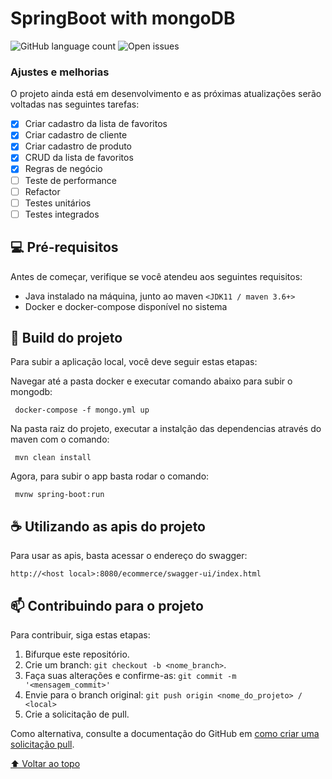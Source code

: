 # SpringBoot with mongoDB

![GitHub language count](https://img.shields.io/github/languages/count/dugabriel/mongodbwithspring?style=for-the-badge)
![Open issues](https://img.shields.io/bitbucket/issues/dugabriel/mongodbwithspring?style=for-the-badg)

### Ajustes e melhorias

O projeto ainda está em desenvolvimento e as próximas atualizações serão voltadas nas seguintes tarefas:

- [x] Criar cadastro da lista de favoritos
- [x] Criar cadastro de cliente
- [x] Criar cadastro de produto
- [x] CRUD da lista de favoritos
- [x] Regras de negócio
- [ ] Teste de performance
- [ ] Refactor
- [ ] Testes unitários
- [ ] Testes integrados

## 💻 Pré-requisitos

Antes de começar, verifique se você atendeu aos seguintes requisitos:

* Java instalado na máquina, junto ao maven `<JDK11 / maven 3.6+>`
* Docker e docker-compose disponível no sistema

## 🚀 Build do projeto

Para subir a aplicação local, você deve seguir estas etapas:

Navegar até a pasta docker e executar comando abaixo para subir o mongodb:
```
 docker-compose -f mongo.yml up
```

Na pasta raiz do projeto, executar a instalção das dependencias através do maven com o comando:
```
 mvn clean install
```

Agora, para subir o app basta rodar o comando:
```
 mvnw spring-boot:run
```


## ☕ Utilizando as apis do projeto

Para usar as apis, basta acessar o endereço do swagger:

```
http://<host local>:8080/ecommerce/swagger-ui/index.html
```


## 📫 Contribuindo para o projeto

Para contribuir, siga estas etapas:

1. Bifurque este repositório.
2. Crie um branch: `git checkout -b <nome_branch>`.
3. Faça suas alterações e confirme-as: `git commit -m '<mensagem_commit>'`
4. Envie para o branch original: `git push origin <nome_do_projeto> / <local>`
5. Crie a solicitação de pull.

Como alternativa, consulte a documentação do GitHub em [como criar uma solicitação pull](https://help.github.com/en/github/collaborating-with-issues-and-pull-requests/creating-a-pull-request).


[⬆ Voltar ao topo](#nome-do-projeto)<br>
